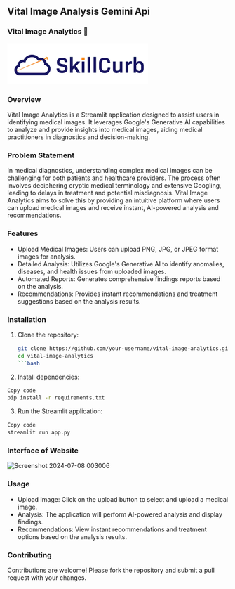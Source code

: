 ## Vital Image Analysis Gemini Api

### Vital Image Analytics 📸

![Project Logo](logo.png)

### Overview
Vital Image Analytics is a Streamlit application designed to assist users in identifying medical images. It leverages Google's Generative AI capabilities to analyze and provide insights into medical images, aiding medical practitioners in diagnostics and decision-making.

### Problem Statement
In medical diagnostics, understanding complex medical images can be challenging for both patients and healthcare providers. The process often involves deciphering cryptic medical terminology and extensive Googling, leading to delays in treatment and potential misdiagnosis. Vital Image Analytics aims to solve this by providing an intuitive platform where users can upload medical images and receive instant, AI-powered analysis and recommendations.

### Features
- Upload Medical Images: Users can upload PNG, JPG, or JPEG format images for analysis.
- Detailed Analysis: Utilizes Google's Generative AI to identify anomalies, diseases, and health issues from uploaded images.
- Automated Reports: Generates comprehensive findings reports based on the analysis.
- Recommendations: Provides instant recommendations and treatment suggestions based on the analysis results.
  
### Installation
1. Clone the repository:
   ```bash
   git clone https://github.com/your-username/vital-image-analytics.git
   cd vital-image-analytics
   ```bash

2. Install dependencies:
```bash
Copy code
pip install -r requirements.txt
```
3. Run the Streamlit application:
```bash
Copy code
streamlit run app.py
```

### Interface of Website
![Screenshot 2024-07-08 003006](https://github.com/sanika391/Vital-Image-Detection-Gemini/assets/116996971/b4eb18b3-a7af-4dc2-92fe-5873159c5a62)

### Usage
- Upload Image: Click on the upload button to select and upload a medical image.
- Analysis: The application will perform AI-powered analysis and display findings.
- Recommendations: View instant recommendations and treatment options based on the analysis results.

### Contributing
Contributions are welcome! Please fork the repository and submit a pull request with your changes.

 


